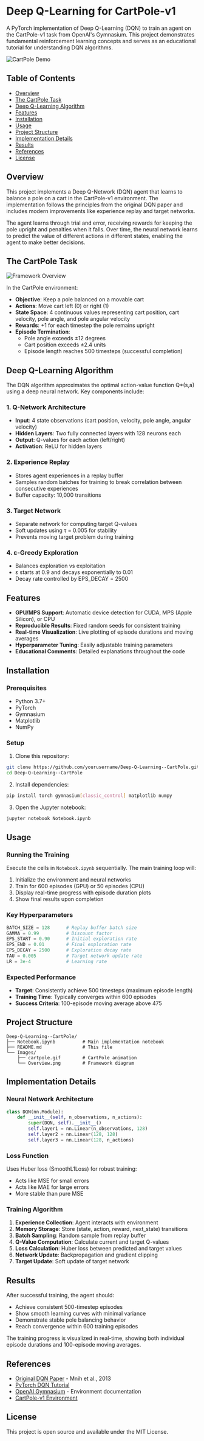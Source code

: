 # Deep Q-Learning for CartPole-v1

A PyTorch implementation of Deep Q-Learning (DQN) to train an agent on the CartPole-v1 task from OpenAI's Gymnasium. This project demonstrates fundamental reinforcement learning concepts and serves as an educational tutorial for understanding DQN algorithms.

![CartPole Demo](./Images/cartpole.gif)

## Table of Contents

- [Overview](#overview)
- [The CartPole Task](#the-cartpole-task)
- [Deep Q-Learning Algorithm](#deep-q-learning-algorithm)
- [Features](#features)
- [Installation](#installation)
- [Usage](#usage)
- [Project Structure](#project-structure)
- [Implementation Details](#implementation-details)
- [Results](#results)
- [References](#references)
- [License](#license)

## Overview

This project implements a Deep Q-Network (DQN) agent that learns to balance a pole on a cart in the CartPole-v1 environment. The implementation follows the principles from the original DQN paper and includes modern improvements like experience replay and target networks.

The agent learns through trial and error, receiving rewards for keeping the pole upright and penalties when it falls. Over time, the neural network learns to predict the value of different actions in different states, enabling the agent to make better decisions.

## The CartPole Task

![Framework Overview](./Images/Overview.png)

In the CartPole environment:
- **Objective**: Keep a pole balanced on a movable cart
- **Actions**: Move cart left (0) or right (1)
- **State Space**: 4 continuous values representing cart position, cart velocity, pole angle, and pole angular velocity
- **Rewards**: +1 for each timestep the pole remains upright
- **Episode Termination**: 
  - Pole angle exceeds ±12 degrees
  - Cart position exceeds ±2.4 units
  - Episode length reaches 500 timesteps (successful completion)

## Deep Q-Learning Algorithm

The DQN algorithm approximates the optimal action-value function Q*(s,a) using a deep neural network. Key components include:

### 1. Q-Network Architecture
- **Input**: 4 state observations (cart position, velocity, pole angle, angular velocity)
- **Hidden Layers**: Two fully connected layers with 128 neurons each
- **Output**: Q-values for each action (left/right)
- **Activation**: ReLU for hidden layers

### 2. Experience Replay
- Stores agent experiences in a replay buffer
- Samples random batches for training to break correlation between consecutive experiences
- Buffer capacity: 10,000 transitions

### 3. Target Network
- Separate network for computing target Q-values
- Soft updates using τ = 0.005 for stability
- Prevents moving target problem during training

### 4. ε-Greedy Exploration
- Balances exploration vs exploitation
- ε starts at 0.9 and decays exponentially to 0.01
- Decay rate controlled by EPS_DECAY = 2500

## Features

- **GPU/MPS Support**: Automatic device detection for CUDA, MPS (Apple Silicon), or CPU
- **Reproducible Results**: Fixed random seeds for consistent training
- **Real-time Visualization**: Live plotting of episode durations and moving averages
- **Hyperparameter Tuning**: Easily adjustable training parameters
- **Educational Comments**: Detailed explanations throughout the code

## Installation

### Prerequisites
- Python 3.7+
- PyTorch
- Gymnasium
- Matplotlib
- NumPy

### Setup
1. Clone this repository:
```bash
git clone https://github.com/yourusername/Deep-Q-Learning--CartPole.git
cd Deep-Q-Learning--CartPole
```

2. Install dependencies:
```bash
pip install torch gymnasium[classic_control] matplotlib numpy
```

3. Open the Jupyter notebook:
```bash
jupyter notebook Notebook.ipynb
```

## Usage

### Running the Training
Execute the cells in `Notebook.ipynb` sequentially. The main training loop will:

1. Initialize the environment and neural networks
2. Train for 600 episodes (GPU) or 50 episodes (CPU)
3. Display real-time progress with episode duration plots
4. Show final results upon completion

### Key Hyperparameters
```python
BATCH_SIZE = 128      # Replay buffer batch size
GAMMA = 0.99          # Discount factor
EPS_START = 0.90      # Initial exploration rate
EPS_END = 0.01        # Final exploration rate
EPS_DECAY = 2500      # Exploration decay rate
TAU = 0.005           # Target network update rate
LR = 3e-4             # Learning rate
```

### Expected Performance
- **Target**: Consistently achieve 500 timesteps (maximum episode length)
- **Training Time**: Typically converges within 600 episodes
- **Success Criteria**: 100-episode moving average above 475

## Project Structure

```
Deep-Q-Learning--CartPole/
├── Notebook.ipynb          # Main implementation notebook
├── README.md               # This file
└── Images/
    ├── cartpole.gif        # CartPole animation
    └── Overview.png        # Framework diagram
```

## Implementation Details

### Neural Network Architecture
```python
class DQN(nn.Module):
    def __init__(self, n_observations, n_actions):
        super(DQN, self).__init__()
        self.layer1 = nn.Linear(n_observations, 128)
        self.layer2 = nn.Linear(128, 128)
        self.layer3 = nn.Linear(128, n_actions)
```

### Loss Function
Uses Huber loss (SmoothL1Loss) for robust training:
- Acts like MSE for small errors
- Acts like MAE for large errors
- More stable than pure MSE

### Training Algorithm
1. **Experience Collection**: Agent interacts with environment
2. **Memory Storage**: Store (state, action, reward, next_state) transitions
3. **Batch Sampling**: Random sample from replay buffer
4. **Q-Value Computation**: Calculate current and target Q-values
5. **Loss Calculation**: Huber loss between predicted and target values
6. **Network Update**: Backpropagation and gradient clipping
7. **Target Update**: Soft update of target network

## Results

After successful training, the agent should:
- Achieve consistent 500-timestep episodes
- Show smooth learning curves with minimal variance
- Demonstrate stable pole balancing behavior
- Reach convergence within 600 training episodes

The training progress is visualized in real-time, showing both individual episode durations and 100-episode moving averages.

## References

- [Original DQN Paper](https://arxiv.org/abs/1312.5602) - Mnih et al., 2013
- [PyTorch DQN Tutorial](https://docs.pytorch.org/tutorials/intermediate/reinforcement_q_learning.html)
- [OpenAI Gymnasium](https://gymnasium.farama.org/) - Environment documentation
- [CartPole-v1 Environment](https://gymnasium.farama.org/environments/classic_control/cart_pole/)

## License

This project is open source and available under the MIT License.
